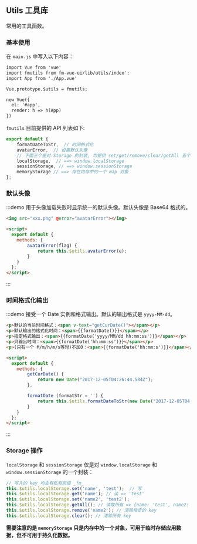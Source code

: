 <script>
  export default {
    methods: {
        avatarError(e) {
            return this.$utils.avatarError(e);
        },

        getCurDate () {
            return new Date("2017-12-05T04:26:07.584Z");
        },

        formatDate (formatStr = '') {
            return this.$utils.formatDateToStr(new Date("2017-12-05T04:26:07.584Z"), formatStr);
        }
    }
  }
</script>

## Utils 工具库
常用的工具函数。

### 基本使用
在 `main.js` 中写入以下内容：

```html
import Vue from 'vue'
import fmutils from fm-vue-ui/lib/utils/index';
import App from './App.vue'

Vue.prototype.$utils = fmutils;

new Vue({
  el: '#app',
  render: h => h(App)
})
```

`fmutils` 目前提供的 API 列表如下:

```js
export default {
    formatDateToStr,  // 时间格式化
    avatarError,  // 设置默认头像
    // 下面三个是对 Storage 的封装, 均提供 set/get/remove/clear/getAll 五个 api
    localStorage,  // ==> window.localStorage
    sessionStorage, // ==> window.sessionStorage
    memoryStorage // ==> 存在内存中的一个 map 对象
};
```

### 默认头像
:::demo 用于头像加载失败时显示统一的默认头像。默认头像是 Base64 格式的。

```html
<img src="xxx.png" @error="avatarError"></img>

<script>
  export default {
    methods: {
        avatarError(flag) {
            return this.$utils.avatarError(e);
        }
    }
  };
</script>   
```
:::

### 时间格式化输出
:::demo 接受一个 Date 实例和格式输出。默认的输出格式是 `yyyy-MM-dd`。

```html
<p>默认的当前时间格式：<span v-text="getCurDate()"></span></p>
<p>默认输出的格式化时间：<span>{{formatDate()}}</span></p>
<p>指定格式输出：<span>{{formatDate('yyyy/MM/dd hh:mm:ss')}}</span></p>
<p>只输出时间：<span>{{formatDate('hh:mm:ss')}}</span></p>
<p>(只有一个 M/m/h/m/s等时)不加0：<span>{{formatDate('hh:mm:s')}}</span></p>

<script>
  export default {
    methods: {
        getCurDate() {
            return new Date("2017-12-05T04:26:44.584Z");
        },

        formatDate (formatStr = '') {
            return this.$utils.formatDateToStr(new Date("2017-12-05T04:26:44.584Z"), formatStr);
        }
    }
  };
</script>   
```
:::

### Storage 操作

`localStorage` 和 `sessionStorage` 仅是对 `window.localStorage` 和 `window.sessionStorage` 的一个封装：

```js
// 写入的 key 均会有私有前缀 _fm_
this.$utils.localStorage.set('name', 'test');  // 写
this.$utils.localStorage.get('name'); // 读 => 'test'
this.$utils.localStorage.set('name2', 'test2'); 
this.$utils.localStorage.getAll(); // 读取所有 => {name: 'test', name2: 'test2'}
this.$utils.localStorage.remove('name2'); // 清除指定的 key
this.$utils.localStorage.clear(); // 清除所有 key
```

**需要注意的是 `memoryStorage` 只是内存中的一个对象，可用于临时存储应用数据，但不可用于持久化数据。**
